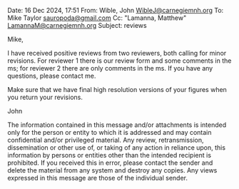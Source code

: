 Date: 16 Dec 2024, 17:51
From: Wible, John <WibleJ@carnegiemnh.org>
To: Mike Taylor <sauropoda@gmail.com>
Cc: "Lamanna, Matthew" <LamannaM@carnegiemnh.org>
Subject: reviews

Mike,

I have received positive reviews from two reviewers, both calling for minor revisions. For reviewer 1 there is our review form and some comments in the ms; for reviewer 2 there are only comments in the ms. If you have any questions, please contact me.

Make sure that we have final high resolution versions of your figures when you return your revisions.

John

The information contained in this message and/or attachments is intended only for the person or entity to which it is addressed and may contain confidential and/or privileged material. Any review, retransmission, dissemination or other use of, or taking of any action in reliance upon, this information by persons or entities other than the intended recipient is prohibited. If you received this in error, please contact the sender and delete the material from any system and destroy any copies. Any views expressed in this message are those of the individual sender.
